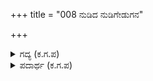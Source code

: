 +++
title = "008 ನುಡಿದ ನುಡಿಗೇಡುಗನ"

+++

<details><summary>ಗದ್ಯ (ಕ.ಗ.ಪ) </summary>

8. ಬ್ರಾಹ್ಮಣರನ್ನು ಕೊಂದವನ, ಪರಿಶುದ್ಧವಾದ ಮನಸ್ಸುಳ್ಳ ಗುರುವಿನ ಮಡದಿಯ ಮೇಲೆ ಮೋಹಗೊಂಡವನ, ಅನ್ನ ಆಹಾರಗಳನ್ನು ಕೊಟ್ಟು ಸಾಕಿದ ಯಜಮಾನನಿಗೆ ವಿರುದ್ಧವಾಗಿ ವರ್ತಿಸಿದವನ, ಶರಣು ಎಂದು ಬಂದವನನ್ನು ರಕ್ಷಿಸದೆ ಇರುವವನ, ದೇವರು ಇಲ್ಲ ಎಂದು ಪ್ರತಿಪಾದಿಸುವನ, ಬ್ರಾಹ್ಮಣರನ್ನು ಬಯ್ಯುವವನ ಗತಿಯು  ಯುದ್ಧ ಭೂಮಿಯಲ್ಲಿ ಯುದ್ಧ ಮಾಡದೆ ಹೇಡಿಯಾಗಿ ಹಿಂದಕ್ಕೆ ಓಡಿದರೆ ನಮಗೆ ಆಗಲಿ ;
</details>

<details><summary>ಪದಾರ್ಥ (ಕ.ಗ.ಪ) </summary>

ನುಡಿಗೇಡುಗ-ಭಾಷೆಗೆ ತಪ್ಪುವವನು, ಮಡುಹಿದಾತನ-ಕೊಂದವನ,
</details>
